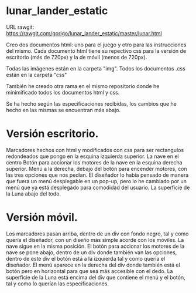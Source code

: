 # lunar_lander_estatic

URL rawgit: https://rawgit.com/gorigo/lunar_lander_estatic/master/lunar.html

Creo dos documentos html: uno para el juego y otro para las instrucciones del mismo. Cada documento html tiene su repectivo css para la versión de escritorio (más de 720px) y la de móvil (menos de 720px).

Todas las imágenes están en la carpeta "img". Todos los documentos .css están en la carpeta "css"

También he creado otra rama en el mismo repositorio donde he minimificado todos los documentos html y css.

Se ha hecho según las especificaciones recibidas, los cambios que he hecho en las mismas se encuentran más abajo.

# Versión escritorio.

Marcadores hechos con html y modificados con css para ser rectangulos redondeados que pongo en la esquina izquierda superior.
La nave en el centro
Botón para accionar los motores de la nave en la esquina derecha superior.
Menú a la derecha, debajo del botón para encender motores, con las tres opciones que nos pedían. El diseñador lo había pensado de manera que fuera un menú desplegable en un pop-up, pero lo he cambiado por un menú que ya está desplegado para comodidad del usuario.
La superficie de la Luna abajo del todo.

# Versión móvil.

Los marcadores pasan arriba, dentro de un div con fondo negro, tal y como quería el diseñador, con un diseño más simple acorde con los móviles.
La nave sigue en la misma posición.
El botón para accionar los motores de la nave se pone abajo, dentro de un div donde también van las opciones, dentro de este div el botón está a la izquierda tal y como quería el diseñador.
El menú aparece en la derecha del div donde también está el botón pero en horizontal para que sea más accesible con el dedo.
La superficie de la Luna está encima del div que contiene el menú y el botón, tal y como lo querían las especificaciones.

